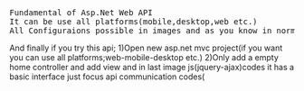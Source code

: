<pre>Fundamental of Asp.Net Web API
It can be use all platforms(mobile,desktop,web etc.)
All Configuraions possible in images and as you know in normally default format is XML but i changed it to Json this changes available in WebApiConfig.cs file.Also this api will be has better actions(auth. and other custom actions)
</pre>
And finally if you try this api;
1)Open new asp.net mvc project(if you want you can use all platforms;web-mobile-desktop etc.)
2)Only add a empty home controller and add view and in last image js(jquery-ajax)codes it has a basic interface just focus api communication codes(<script> tag inside) 
<br>

<img src="https://user-images.githubusercontent.com/29816709/58385644-448ba780-7ffc-11e9-8d5a-4185e1ee6fa1.JPG">
<img src="https://user-images.githubusercontent.com/29816709/58385646-4fded300-7ffc-11e9-8448-133b05ac3a2e.JPG">
<img src="https://user-images.githubusercontent.com/29816709/58385647-5f5e1c00-7ffc-11e9-894b-3d2e120bbe95.JPG">
<img src="https://user-images.githubusercontent.com/29816709/58385650-6be27480-7ffc-11e9-94fe-b2ace124d06e.JPG">
<img src="https://user-images.githubusercontent.com/29816709/58385700-1c507880-7ffd-11e9-92cf-873e5cdcdd57.JPG">
<img src="https://user-images.githubusercontent.com/29816709/58385704-24a8b380-7ffd-11e9-950a-c4336602978b.JPG">
<img src="https://user-images.githubusercontent.com/29816709/58385707-2e321b80-7ffd-11e9-9323-030be8b42b28.JPG">
<img src="https://user-images.githubusercontent.com/29816709/58385707-2e321b80-7ffd-11e9-9323-030be8b42b28.JPG">
<img src="https://user-images.githubusercontent.com/29816709/58385709-338f6600-7ffd-11e9-9285-376a79d5a272.JPG">

